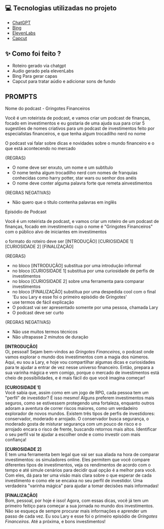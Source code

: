 
## 💻 Tecnologias utilizadas no projeto

- [ChatGPT](https://chat.openai.com/) 
- [Bing](https://www.bing.com/)
- [ElevenLabs](https://beta.elevenlabs.io/)
- [Capcut](https://www.capcut.com/pt-br/)

## ✨ Como foi feito ?

- Roteiro gerado via chatgpt
- Audio gerado pela elevenLabs
- Bing Para gerar capas
- Capcut para tratar aúdio e adicionar sons de fundo

## PROMPTS

Nome do podcast - Gringotes Financeiros

Você é um roteirista de podcast, e vamos criar um podcast de finanças, focado em investimentos e eu gostaria de uma ajuda sua para criar 5 sugestões 
de nomes criativos para um podcast de investimentos feito por especialistas financeiros, e que tenha algum trocadilho nerd no nome 

O podcast vai falar sobre dicas e novidades sobre o mundo financeiro e o que está acontecendo no mercado 

{REGRAS}

- O nome deve ser enxuto, um nome e um subtítulo
- O nome tenha algum trocadilho nerd com nomes de franquias conhecidas como harry potter, star wars ou senhor dos anéis
- O nome deve conter alguma palavra forte que remeta ainvestimentos 

{REGRAS NEGATIVAS}

- Não quero que o título contenha palavras em inglês

Episódio de Podcast

Você é um roteirista de podcast, e vamos criar um  roteiro de um podcast de finanças, focado em investimento cujo o nome é "Gringotes Financeiros" com o público alvo de iniciantes em investimentos

o formato do roteiro deve ser
[INTRODUÇÃO]
[CURIOSIDADE 1]
[CURIOSIDADE 2]
[FINALIZAÇÃO]

{REGRAS}

- no bloco [INTRODUÇÃO] substitua por uma introdução informal 
- no bloco [CURIOSIDADE 1] substitua por uma curiosidade de perfis de investimentos
- no bloco [CURIOSIDADE 2] sobre uma ferramenta para comparar investimentos 
- no bloco [FINALIZAÇÃO] substitua por uma despedida cool com o final 'Eu sou Lary e esse foi o primeiro episódio de Gringotes' 
- use termos de fácil explicação
- O podcast vai ser apresentado somente por uma pessoa, chamada Lary
- O podcast deve ser curto

{REGRAS NEGATIVAS}

- Não use muitos termos técnicos
- Não ultrapasse 2 minutos de duração

**[INTRODUÇÃO]**  
Oi, pessoal! Sejam bem-vindos ao *Gringotes Financeiros*, o podcast onde vamos explorar o mundo dos investimentos com a magia dos números. Aqui, eu sou a Lary, e hoje vou compartilhar algumas dicas e curiosidades para te ajudar a entrar de vez nesse universo financeiro. Então, prepara a sua varinha mágica e vem comigo, porque o mercado de investimentos está cheio de possibilidades, e é mais fácil do que você imagina começar!

**[CURIOSIDADE 1]**  
Você sabia que, assim como em um jogo de RPG, cada pessoa tem um "perfil" de investidor? É isso mesmo! Alguns preferem investimentos mais seguros, como se estivessem protegendo uma fortaleza, enquanto outros adoram a aventura de correr riscos maiores, como um verdadeiro explorador de novos mundos. Existem três tipos de perfis de investidores: conservador, moderado e arrojado. O conservador busca segurança, o moderado gosta de misturar segurança com um pouco de risco e o arrojado encara o risco de frente, buscando retornos mais altos. Identificar o seu perfil vai te ajudar a escolher onde e como investir com mais confiança!

**[CURIOSIDADE 2]**  
E tem uma ferramenta bem legal que vai ser sua aliada na hora de comparar investimentos: os simuladores online. Eles permitem que você compare diferentes tipos de investimentos, veja os rendimentos de acordo com o tempo e até simule cenários para decidir qual opção é a melhor para você. Com eles, dá para ter uma visão mais clara sobre o que esperar de cada investimento e como ele se encaixa no seu perfil de investidor. Uma verdadeira "varinha mágica" para ajudar a tomar decisões mais informadas!

**[FINALIZAÇÃO]**  
Bom, pessoal, por hoje é isso! Agora, com essas dicas, você já tem um primeiro feitiço para começar a sua jornada no mundo dos investimentos. Não se esqueça de sempre procurar mais informações e aprender um passo de cada vez. Eu sou Lary e esse foi o primeiro episódio de *Gringotes Financeiros*. Até a próxima, e bons investimentos!


